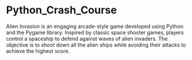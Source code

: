 # Python_Crash_Course

Alien Invasion is an engaging arcade-style game developed using Python and the Pygame library. Inspired by classic space shooter games, players control a spaceship to defend against waves of alien invaders. The objective is to shoot down all the alien ships while avoiding their attacks to achieve the highest score.
